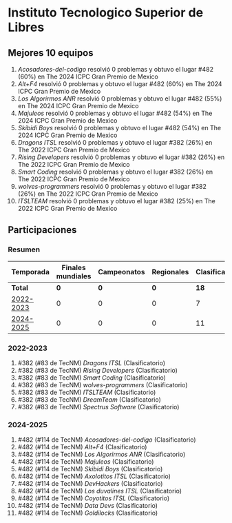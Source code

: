 ---
---

# Instituto Tecnologico Superior de Libres

## Mejores 10 equipos

1. _Acosadores-del-codigo_ resolvió 0 problemas y obtuvo el lugar #482 (60%) en The 2024 ICPC Gran Premio de Mexico
1. _Alt+F4_ resolvió 0 problemas y obtuvo el lugar #482 (60%) en The 2024 ICPC Gran Premio de Mexico
1. _Los Algorirmos ANR_ resolvió 0 problemas y obtuvo el lugar #482 (55%) en The 2024 ICPC Gran Premio de Mexico
1. _Majuleos_ resolvió 0 problemas y obtuvo el lugar #482 (54%) en The 2024 ICPC Gran Premio de Mexico
1. _Skibidi Boys_ resolvió 0 problemas y obtuvo el lugar #482 (54%) en The 2024 ICPC Gran Premio de Mexico
1. _Dragons ITSL_ resolvió 0 problemas y obtuvo el lugar #382 (26%) en The 2022 ICPC Gran Premio de Mexico
1. _Rising Developers_ resolvió 0 problemas y obtuvo el lugar #382 (26%) en The 2022 ICPC Gran Premio de Mexico
1. _Smart Coding_ resolvió 0 problemas y obtuvo el lugar #382 (26%) en The 2022 ICPC Gran Premio de Mexico
1. _wolves-programmers_ resolvió 0 problemas y obtuvo el lugar #382 (26%) en The 2022 ICPC Gran Premio de Mexico
1. _ITSLTEAM_ resolvió 0 problemas y obtuvo el lugar #382 (25%) en The 2022 ICPC Gran Premio de Mexico

## Participaciones

### Resumen

| Temporada | Finales mundiales | Campeonatos | Regionales | Clasificatorios | Equipos |
| --- | --- | --- | --- | --- | --- |
| **Total** | **0** | **0** | **0** | **18** | **18** |
| [2022-2023](#2022-2023) | 0 | 0 | 0 | 7 | 7 |
| [2024-2025](#2024-2025) | 0 | 0 | 0 | 11 | 11 |

### 2022-2023

1. #382 (#83 de TecNM) _Dragons ITSL_ (Clasificatorio)
1. #382 (#83 de TecNM) _Rising Developers_ (Clasificatorio)
1. #382 (#83 de TecNM) _Smart Coding_ (Clasificatorio)
1. #382 (#83 de TecNM) _wolves-programmers_ (Clasificatorio)
1. #382 (#83 de TecNM) _ITSLTEAM_ (Clasificatorio)
1. #382 (#83 de TecNM) _DreamTeam_ (Clasificatorio)
1. #382 (#83 de TecNM) _Spectrus Software_ (Clasificatorio)

### 2024-2025

1. #482 (#114 de TecNM) _Acosadores-del-codigo_ (Clasificatorio)
1. #482 (#114 de TecNM) _Alt+F4_ (Clasificatorio)
1. #482 (#114 de TecNM) _Los Algorirmos ANR_ (Clasificatorio)
1. #482 (#114 de TecNM) _Majuleos_ (Clasificatorio)
1. #482 (#114 de TecNM) _Skibidi Boys_ (Clasificatorio)
1. #482 (#114 de TecNM) _Axolotitos ITSL_ (Clasificatorio)
1. #482 (#114 de TecNM) _DevHackers_ (Clasificatorio)
1. #482 (#114 de TecNM) _Los duvalines  ITSL_ (Clasificatorio)
1. #482 (#114 de TecNM) _Coyotitos ITSL_ (Clasificatorio)
1. #482 (#114 de TecNM) _Data Devs_ (Clasificatorio)
1. #482 (#114 de TecNM) _Goldilocks_ (Clasificatorio)



